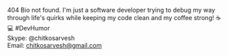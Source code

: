 404 Bio not found. I'm just a software developer trying to debug my way through life's quirks while keeping my code clean and my coffee strong!
☕💻 #DevHumor  
Skype: @chitkosarvesh  
Email: chitkosarvesh@gmail.com  
